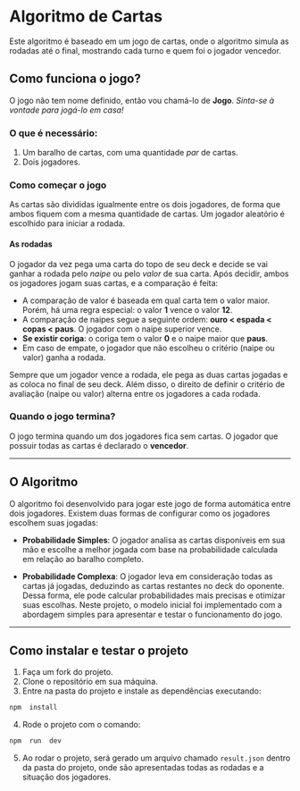 # Algoritmo de Cartas
Este algoritmo é baseado em um jogo de cartas, onde o algoritmo simula as rodadas até o final, mostrando cada turno e quem foi o jogador vencedor.
## Como funciona o jogo?
O jogo não tem nome definido, então vou chamá-lo de **Jogo**. *Sinta-se à vontade para jogá-lo em casa!*
### O que é necessário:
1. Um baralho de cartas, com uma quantidade *par* de cartas.
2. Dois jogadores.
### Como começar o jogo
As cartas são divididas igualmente entre os dois jogadores, de forma que ambos fiquem com a mesma quantidade de cartas. Um jogador aleatório é escolhido para iniciar a rodada.
#### As rodadas
O jogador da vez pega uma carta do topo de seu deck e decide se vai ganhar a rodada pelo *naipe* ou pelo *valor* de sua carta. Após decidir, ambos os jogadores jogam suas cartas, e a comparação é feita:
- A comparação de valor é baseada em qual carta tem o valor maior. Porém, há uma regra especial: o valor **1** vence o valor **12**.
- A comparação de naipes segue a seguinte ordem: **ouro < espada < copas < paus**. O jogador com o naipe superior vence.
-  **Se existir coriga**: o coriga tem o valor **0** e o naipe maior que **paus**.
- Em caso de empate, o jogador que não escolheu o critério (naipe ou valor) ganha a rodada.

Sempre que um jogador vence a rodada, ele pega as duas cartas jogadas e as coloca no final de seu deck. Além disso, o direito de definir o critério de avaliação (naipe ou valor) alterna entre os jogadores a cada rodada.
### Quando o jogo termina?
O jogo termina quando um dos jogadores fica sem cartas. O jogador que possuir todas as cartas é declarado o **vencedor**.

---
## O Algoritmo
O algoritmo foi desenvolvido para jogar este jogo de forma automática entre dois jogadores. Existem duas formas de configurar como os jogadores escolhem suas jogadas:
-  **Probabilidade Simples**: O jogador analisa as cartas disponíveis em sua mão e escolhe a melhor jogada com base na probabilidade calculada em relação ao baralho completo.

-  **Probabilidade Complexa**: O jogador leva em consideração todas as cartas já jogadas, deduzindo as cartas restantes no deck do oponente. Dessa forma, ele pode calcular probabilidades mais precisas e otimizar suas escolhas.
Neste projeto, o modelo inicial foi implementado com a abordagem simples para apresentar e testar o funcionamento do jogo.
---
## Como instalar e testar o projeto
1. Faça um fork do projeto.
2. Clone o repositório em sua máquina.
3. Entre na pasta do projeto e instale as dependências executando:
```bash
npm  install
```
4. Rode o projeto com o comando:
```bash
npm  run  dev
```
5. Ao rodar o projeto, será gerado um arquivo chamado ```result.json``` dentro da pasta do projeto, onde são apresentadas todas as rodadas e a situação dos jogadores.